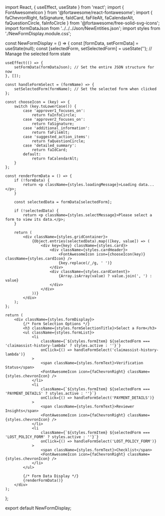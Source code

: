 import React, { useEffect, useState } from 'react';
import { FontAwesomeIcon } from '@fortawesome/react-fontawesome';
import { faChevronRight, faSignature, faIdCard, faFileAlt, faCalendarAlt, faQuestionCircle, faInfoCircle } from '@fortawesome/free-solid-svg-icons';
import formDataJson from '../../../Json/NewEntities.json';
import styles from './NewFormDisplay.module.css';

const NewFormDisplay = () => {
    const [formData, setFormData] = useState(null);
    const [selectedForm, setSelectedForm] = useState(''); // Manage the selected form state

    useEffect(() => {
        setFormData(formDataJson); // Set the entire JSON structure for now
    }, []);

    const handleFormSelect = (formName) => {
        setSelectedForm(formName); // Set the selected form when clicked
    };

    const chooseIcon = (key) => {
        switch (key.toLowerCase()) {
            case 'approver1_focuses_on':
                return faInfoCircle;
            case 'approver2_focuses_on':
                return faSignature;
            case 'additional_information':
                return faFileAlt;
            case 'suggested_action_items':
                return faQuestionCircle;
            case 'detailed_summary':
                return faIdCard;
            default:
                return faCalendarAlt;
        }
    };

    const renderFormData = () => {
        if (!formData) {
            return <p className={styles.loadingMessage}>Loading data...</p>;
        }

        const selectedData = formData[selectedForm];

        if (!selectedData) {
            return <p className={styles.selectMessage}>Please select a form to view its data.</p>;
        }

        return (
            <div className={styles.gridContainer}>
                {Object.entries(selectedData).map(([key, value]) => (
                    <div key={key} className={styles.card}>
                        <div className={styles.cardHeader}>
                            <FontAwesomeIcon icon={chooseIcon(key)} className={styles.cardIcon} />
                            {key.replace(/_/g, ' ')}
                        </div>
                        <div className={styles.cardContent}>
                            {Array.isArray(value) ? value.join(', ') : value}
                        </div>
                    </div>
                ))}
            </div>
        );
    };

    return (
        <div className={styles.formDisplay}>
            {/* Form Selection Options */}
            <h3 className={styles.formSelectionTitle}>Select a Form</h3>
            <ul className={styles.formList}>
                <li
                    className={`${styles.formItem} ${selectedForm === 'claimassist-history-lambda' ? styles.active : ''}`}
                    onClick={() => handleFormSelect('claimassist-history-lambda')}
                >
                    <span className={styles.formText}>Verification Status</span>
                    <FontAwesomeIcon icon={faChevronRight} className={styles.chevronIcon} />
                </li>
                <li
                    className={`${styles.formItem} ${selectedForm === 'PAYMENT_DETAILS' ? styles.active : ''}`}
                    onClick={() => handleFormSelect('PAYMENT_DETAILS')}
                >
                    <span className={styles.formText}>Reviewer Insights</span>
                    <FontAwesomeIcon icon={faChevronRight} className={styles.chevronIcon} />
                </li>
                <li
                    className={`${styles.formItem} ${selectedForm === 'LOST_POLICY_FORM' ? styles.active : ''}`}
                    onClick={() => handleFormSelect('LOST_POLICY_FORM')}
                >
                    <span className={styles.formText}>Checklist</span>
                    <FontAwesomeIcon icon={faChevronRight} className={styles.chevronIcon} />
                </li>
            </ul>

            {/* Form Data Display */}
            {renderFormData()}
        </div>
    );
};

export default NewFormDisplay;
